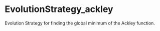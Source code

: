 # EvolutionStrategy_ackley
Evolution Strategy for finding the global minimum of the Ackley function.
